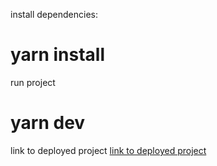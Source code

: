 install dependencies:
 # yarn install
run project
 # yarn dev

link to deployed project
  [link to deployed project](rickandmorty-eni98cusa.now.sh)

